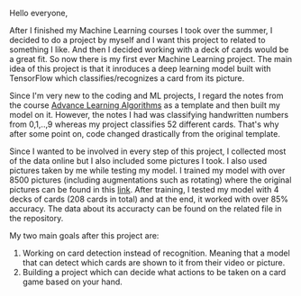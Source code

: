 Hello everyone,

After I finished my Machine Learning courses I took over the summer, I decided to do a project by myself and I want this project to related to something I like. And then I decided
working with a deck of cards would be a great fit. So now there is my first ever Machine Learning project. The main idea of this project is that it inroduces a deep learning model 
built with TensorFlow which classifies/recognizes a card from its picture. 

Since I'm very new to the coding and ML projects, I regard the notes from the course [Advance Learning Algorithms](https://www.coursera.org/learn/advanced-learning-algorithms) as a 
template and then built my model on it. However, the notes I had was classifying handwritten numbers from 0,1,..,9 whereas my project classifies 52 different cards. That's why after 
some point on, code changed drastically from the original template. 

Since I wanted to be involved in every step of this project, I collected most of the data online but I also included some pictures I took. I also used pictures taken by me while 
testing my model. I trained my model with over 8500 pictures (including augmentations such as rotating) where the original pictures can be found in this [link](https://drive.google.com/file/d/10xMGaRIGqsNgeBzlzgHh_A74Z4eKSQd_/view?usp=sharing).
After training, I tested my model with 4 decks of cards (208 cards in total) and at the end, it worked with over 85% accuracy. The data about its accuracty can be found on the 
related file in the repository. 

My two main goals after this project are: 
1. Working on card detection instead of recognition. Meaning that a model that can detect which cards are shown to it from their video or picture.
2. Building a project which can decide what actions to be taken on a card game based on your hand. 
